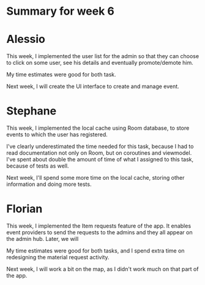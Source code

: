 # Summary for week 6

# Alessio 

This week, I implemented the user list for the admin so that they can choose to click on some user, see his details and eventually promote/demote him. 

My time estimates were good for both task.

Next week, I will create the UI interface to create and manage event. 

# Stephane
This week, I implemented the local cache using Room database, to store events to which the user has registered.

I've clearly underestimated the time needed for this task, because I had to read documentation not only on Room, but on 
coroutines and viewmodel. I've spent about double the amount of time of what I assigned to this task, because of tests
as well.

Next week, I'll spend some more time on the local cache, storing other information and doing more tests.

# Florian

This week, I implemented the Item requests feature of the app. It enables event providers to send the requests to the admins and they all appear on the admin hub. Later, we will 

My time estimates were good for both tasks, and I spend extra time on redesigning the material request activity.

Next week, I will work a bit on the map, as I didn't work much on that part of the app.
